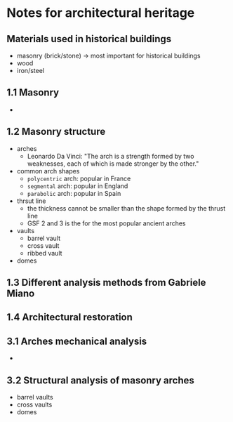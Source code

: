 # Notes for architectural heritage

## Materials used in historical buildings
  - masonry (brick/stone) -> most important for historical buildings
  - wood
  - iron/steel

## 1.1 Masonry 
  - 

## 1.2 Masonry structure
  - arches
    - Leonardo Da Vinci: "The arch is a strength formed by two weaknesses, each of which is made stronger by the other."
  - common arch shapes
    - `polycentric` arch: popular in France
    - `segmental` arch: popular in England
    - `parabolic` arch: popular in Spain
  - thrsut line
    - the thickness cannot be smaller than the shape formed by the thrust line
    - GSF 2 and 3 is the for the most popular ancient arches
  - vaults
    - barrel vault
    - cross vault
    - ribbed vault
  - domes

## 1.3 Different analysis methods from Gabriele Miano

## 1.4 Architectural restoration


## 3.1 Arches mechanical analysis 
- 

## 3.2 Structural analysis of masonry arches
- barrel vaults
- cross vaults
- domes 

